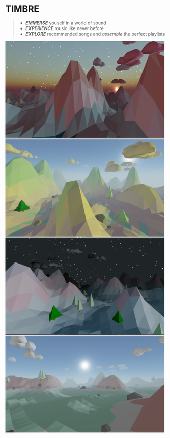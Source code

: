 # TIMBRE 
> - __*EMMERSE*__ youself in a world of sound
> - __*EXPERIENCE*__ music like never before
> - __*EXPLORE*__ recommended songs and *assemble* the perfect playlists
<p float="left">
  <img src="images/Screen%20Shot%202021-01-14%20at%208.55.43%20PM.png" width="500" />
  <img src="images/Screen%20Shot%202021-01-14%20at%208.48.37%20PM.png" width="500" /> 
  <img src="images/Screen%20Shot%202021-01-14%20at%208.54.27%20PM.png" width="500" />
  <img src="images/Screen%20Shot%202021-01-14%20at%208.50.48%20PM.png " width="500" />
</p>
